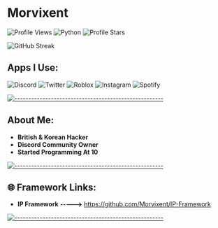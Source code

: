 # Morvixent

![Profile Views](https://komarev.com/ghpvc/?username=Morvixent) ![Python](https://img.shields.io/badge/Python-3.9-blue?logo=python&logoColor=white)
<img src="https://img.shields.io/badge/dynamic/json?&label=Total%20Stars&color=bb2527&style=flat&style=for-the-badge&query=%24.stars&url=https://api.github-star-counter.workers.dev/user/Morvixent" alt="Profile Stars"></a>

![GitHub Streak](https://github-readme-streak-stats.herokuapp.com/?user=Morvixent&theme=dark)



## Apps I Use:

![Discord](https://img.shields.io/badge/Discord-7289DA?style=for-the-badge&logo=discord&logoColor=white)
![Twitter](https://img.shields.io/badge/Twitter-1DA1F2?style=for-the-badge&logo=twitter&logoColor=white)
![Roblox](https://img.shields.io/badge/Roblox-3076D6?style=for-the-badge&logo=roblox&logoColor=white)
![Instagram](https://img.shields.io/badge/Instagram-E4405F?style=for-the-badge&logo=instagram&logoColor=white)
![Spotify](https://img.shields.io/badge/Spotify-1DB954?style=for-the-badge&logo=spotify&logoColor=white)




[![-----------------------------------------------------](
https://raw.githubusercontent.com/andreasbm/readme/master/assets/lines/aqua.png)](https://github.com/Kek5chen?tab=repositories)</br>

## About Me:


- **British & Korean Hacker**
- **Discord Community Owner**
- **Started Programming At 10**


[![-----------------------------------------------------](
https://raw.githubusercontent.com/andreasbm/readme/master/assets/lines/aqua.png)](https://github.com/Kek5chen?tab=repositories)</br>

## 🌐 Framework Links:



- **IP Framework**   **----->** https://github.com/Morvixent/IP-Framework


[![-----------------------------------------------------](
https://raw.githubusercontent.com/andreasbm/readme/master/assets/lines/aqua.png)](https://github.com/Kek5chen?tab=repositories)</br>
